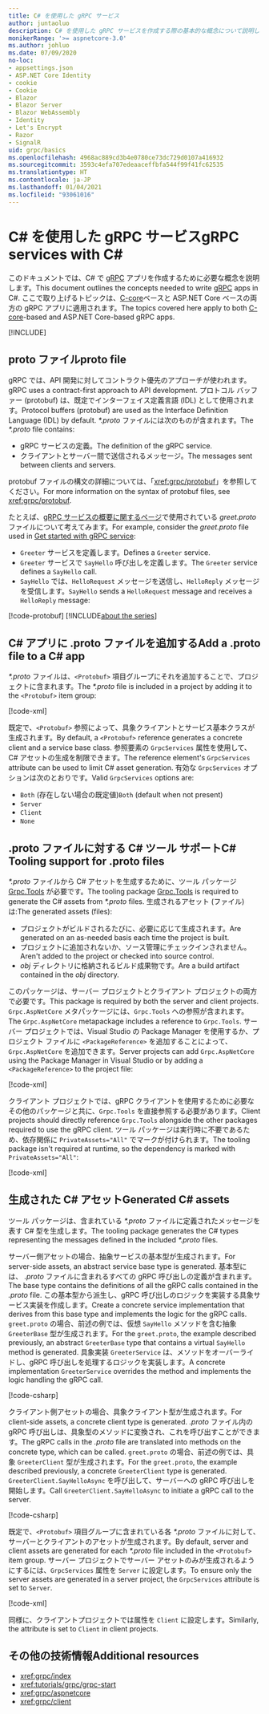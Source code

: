 ```yaml
---
title: C# を使用した gRPC サービス
author: juntaoluo
description: C# を使用した gRPC サービスを作成する際の基本的な概念について説明します。
monikerRange: '>= aspnetcore-3.0'
ms.author: johluo
ms.date: 07/09/2020
no-loc:
- appsettings.json
- ASP.NET Core Identity
- cookie
- Cookie
- Blazor
- Blazor Server
- Blazor WebAssembly
- Identity
- Let's Encrypt
- Razor
- SignalR
uid: grpc/basics
ms.openlocfilehash: 4968ac889cd3b4e0780ce73dc729d0107a416932
ms.sourcegitcommit: 3593c4efa707edeaaceffbfa544f99f41fc62535
ms.translationtype: HT
ms.contentlocale: ja-JP
ms.lasthandoff: 01/04/2021
ms.locfileid: "93061016"
---
```

# <a name="grpc-services-with-c"></a><span data-ttu-id="5a841-103">C\# を使用した gRPC サービス</span><span class="sxs-lookup"><span data-stu-id="5a841-103">gRPC services with C\#</span></span>

<span data-ttu-id="5a841-104">このドキュメントでは、C# で [gRPC](https://grpc.io/docs/guides/) アプリを作成するために必要な概念を説明します。</span><span class="sxs-lookup"><span data-stu-id="5a841-104">This document outlines the concepts needed to write [gRPC](https://grpc.io/docs/guides/) apps in C#.</span></span> <span data-ttu-id="5a841-105">ここで取り上げるトピックは、[C-core](https://grpc.io/blog/grpc-stacks)ベースと ASP.NET Core ベースの両方の gRPC アプリに適用されます。</span><span class="sxs-lookup"><span data-stu-id="5a841-105">The topics covered here apply to both [C-core](https://grpc.io/blog/grpc-stacks)-based and ASP.NET Core-based gRPC apps.</span></span>

[!INCLUDE[](~/includes/gRPCazure.md)]

## <a name="proto-file"></a><span data-ttu-id="5a841-106">proto ファイル</span><span class="sxs-lookup"><span data-stu-id="5a841-106">proto file</span></span>

<span data-ttu-id="5a841-107">gRPC では、API 開発に対してコントラクト優先のアプローチが使われます。</span><span class="sxs-lookup"><span data-stu-id="5a841-107">gRPC uses a contract-first approach to API development.</span></span> <span data-ttu-id="5a841-108">プロトコル バッファー (protobuf) は、既定でインターフェイス定義言語 (IDL) として使用されます。</span><span class="sxs-lookup"><span data-stu-id="5a841-108">Protocol buffers (protobuf) are used as the Interface Definition Language (IDL) by default.</span></span> <span data-ttu-id="5a841-109">*\*.proto* ファイルには次のものが含まれます。</span><span class="sxs-lookup"><span data-stu-id="5a841-109">The *\*.proto* file contains:</span></span>

* <span data-ttu-id="5a841-110">gRPC サービスの定義。</span><span class="sxs-lookup"><span data-stu-id="5a841-110">The definition of the gRPC service.</span></span>
* <span data-ttu-id="5a841-111">クライアントとサーバー間で送信されるメッセージ。</span><span class="sxs-lookup"><span data-stu-id="5a841-111">The messages sent between clients and servers.</span></span>

<span data-ttu-id="5a841-112">protobuf ファイルの構文の詳細については、「<xref:grpc/protobuf>」を参照してください。</span><span class="sxs-lookup"><span data-stu-id="5a841-112">For more information on the syntax of protobuf files, see <xref:grpc/protobuf>.</span></span>

<span data-ttu-id="5a841-113">たとえば、[gRPC サービスの概要に関するページ](xref:tutorials/grpc/grpc-start)で使用されている *greet.proto* ファイルについて考えてみます。</span><span class="sxs-lookup"><span data-stu-id="5a841-113">For example, consider the *greet.proto* file used in [Get started with gRPC service](xref:tutorials/grpc/grpc-start):</span></span>

* <span data-ttu-id="5a841-114">`Greeter` サービスを定義します。</span><span class="sxs-lookup"><span data-stu-id="5a841-114">Defines a `Greeter` service.</span></span>
* <span data-ttu-id="5a841-115">`Greeter` サービスで `SayHello` 呼び出しを定義します。</span><span class="sxs-lookup"><span data-stu-id="5a841-115">The `Greeter` service defines a `SayHello` call.</span></span>
* <span data-ttu-id="5a841-116">`SayHello` では、`HelloRequest` メッセージを送信し、`HelloReply` メッセージを受信します。</span><span class="sxs-lookup"><span data-stu-id="5a841-116">`SayHello` sends a `HelloRequest` message and receives a `HelloReply` message:</span></span>

[!code-protobuf[](~/tutorials/grpc/grpc-start/sample/GrpcGreeter/Protos/greet.proto)]
[!INCLUDE[about the series](~/includes/code-comments-loc.md)]

## <a name="add-a-proto-file-to-a-c-app"></a><span data-ttu-id="5a841-117">C\# アプリに .proto ファイルを追加する</span><span class="sxs-lookup"><span data-stu-id="5a841-117">Add a .proto file to a C\# app</span></span>

<span data-ttu-id="5a841-118">*\*.proto* ファイルは、`<Protobuf>` 項目グループにそれを追加することで、プロジェクトに含まれます。</span><span class="sxs-lookup"><span data-stu-id="5a841-118">The *\*.proto* file is included in a project by adding it to the `<Protobuf>` item group:</span></span>

[!code-xml[](~/tutorials/grpc/grpc-start/sample/GrpcGreeter/GrpcGreeter.csproj?highlight=2&range=7-9)]

<span data-ttu-id="5a841-119">既定で、`<Protobuf>` 参照によって、具象クライアントとサービス基本クラスが生成されます。</span><span class="sxs-lookup"><span data-stu-id="5a841-119">By default, a `<Protobuf>` reference generates a concrete client and a service base class.</span></span> <span data-ttu-id="5a841-120">参照要素の `GrpcServices` 属性を使用して、C# アセットの生成を制限できます。</span><span class="sxs-lookup"><span data-stu-id="5a841-120">The reference element's `GrpcServices` attribute can be used to limit C# asset generation.</span></span> <span data-ttu-id="5a841-121">有効な `GrpcServices` オプションは次のとおりです。</span><span class="sxs-lookup"><span data-stu-id="5a841-121">Valid `GrpcServices` options are:</span></span>

* <span data-ttu-id="5a841-122">`Both` (存在しない場合の既定値)</span><span class="sxs-lookup"><span data-stu-id="5a841-122">`Both` (default when not present)</span></span>
* `Server`
* `Client`
* `None`

## <a name="c-tooling-support-for-proto-files"></a><span data-ttu-id="5a841-123">.proto ファイルに対する C# ツール サポート</span><span class="sxs-lookup"><span data-stu-id="5a841-123">C# Tooling support for .proto files</span></span>

<span data-ttu-id="5a841-124">*\*.proto* ファイルから C# アセットを生成するために、ツール パッケージ [Grpc.Tools](https://www.nuget.org/packages/Grpc.Tools/) が必要です。</span><span class="sxs-lookup"><span data-stu-id="5a841-124">The tooling package [Grpc.Tools](https://www.nuget.org/packages/Grpc.Tools/) is required to generate the C# assets from *\*.proto* files.</span></span> <span data-ttu-id="5a841-125">生成されるアセット (ファイル) は:</span><span class="sxs-lookup"><span data-stu-id="5a841-125">The generated assets (files):</span></span>

* <span data-ttu-id="5a841-126">プロジェクトがビルドされるたびに、必要に応じて生成されます。</span><span class="sxs-lookup"><span data-stu-id="5a841-126">Are generated on an as-needed basis each time the project is built.</span></span>
* <span data-ttu-id="5a841-127">プロジェクトに追加されないか、ソース管理にチェックインされません。</span><span class="sxs-lookup"><span data-stu-id="5a841-127">Aren't added to the project or checked into source control.</span></span>
* <span data-ttu-id="5a841-128">*obj* ディレクトリに格納されるビルド成果物です。</span><span class="sxs-lookup"><span data-stu-id="5a841-128">Are a build artifact contained in the *obj* directory.</span></span>

<span data-ttu-id="5a841-129">このパッケージは、サーバー プロジェクトとクライアント プロジェクトの両方で必要です。</span><span class="sxs-lookup"><span data-stu-id="5a841-129">This package is required by both the server and client projects.</span></span> <span data-ttu-id="5a841-130">`Grpc.AspNetCore` メタパッケージには、`Grpc.Tools` への参照が含まれます。</span><span class="sxs-lookup"><span data-stu-id="5a841-130">The `Grpc.AspNetCore` metapackage includes a reference to `Grpc.Tools`.</span></span> <span data-ttu-id="5a841-131">サーバー プロジェクトでは、Visual Studio の Package Manager を使用するか、プロジェクト ファイルに `<PackageReference>` を追加することによって、`Grpc.AspNetCore` を追加できます。</span><span class="sxs-lookup"><span data-stu-id="5a841-131">Server projects can add `Grpc.AspNetCore` using the Package Manager in Visual Studio or by adding a `<PackageReference>` to the project file:</span></span>

[!code-xml[](~/tutorials/grpc/grpc-start/sample/GrpcGreeter/GrpcGreeter.csproj?highlight=1&range=12)]

<span data-ttu-id="5a841-132">クライアント プロジェクトでは、gRPC クライアントを使用するために必要なその他のパッケージと共に、`Grpc.Tools` を直接参照する必要があります。</span><span class="sxs-lookup"><span data-stu-id="5a841-132">Client projects should directly reference `Grpc.Tools` alongside the other packages required to use the gRPC client.</span></span> <span data-ttu-id="5a841-133">ツール パッケージは実行時に不要であるため、依存関係に `PrivateAssets="All"` でマークが付けられます。</span><span class="sxs-lookup"><span data-stu-id="5a841-133">The tooling package isn't required at runtime, so the dependency is marked with `PrivateAssets="All"`:</span></span>

[!code-xml[](~/tutorials/grpc/grpc-start/sample/GrpcGreeterClient/GrpcGreeterClient.csproj?highlight=3&range=9-11)]

## <a name="generated-c-assets"></a><span data-ttu-id="5a841-134">生成された C# アセット</span><span class="sxs-lookup"><span data-stu-id="5a841-134">Generated C# assets</span></span>

<span data-ttu-id="5a841-135">ツール パッケージは、含まれている *\*.proto* ファイルに定義されたメッセージを表す C# 型を生成します。</span><span class="sxs-lookup"><span data-stu-id="5a841-135">The tooling package generates the C# types representing the messages defined in the included *\*.proto* files.</span></span>

<span data-ttu-id="5a841-136">サーバー側アセットの場合、抽象サービスの基本型が生成されます。</span><span class="sxs-lookup"><span data-stu-id="5a841-136">For server-side assets, an abstract service base type is generated.</span></span> <span data-ttu-id="5a841-137">基本型には、 *.proto* ファイルに含まれるすべての gRPC 呼び出しの定義が含まれます。</span><span class="sxs-lookup"><span data-stu-id="5a841-137">The base type contains the definitions of all the gRPC calls contained in the *.proto* file.</span></span> <span data-ttu-id="5a841-138">この基本型から派生し、gRPC 呼び出しのロジックを実装する具象サービス実装を作成します。</span><span class="sxs-lookup"><span data-stu-id="5a841-138">Create a concrete service implementation that derives from this base type and implements the logic for the gRPC calls.</span></span> <span data-ttu-id="5a841-139">`greet.proto` の場合、前述の例では、仮想 `SayHello` メソッドを含む抽象 `GreeterBase` 型が生成されます。</span><span class="sxs-lookup"><span data-stu-id="5a841-139">For the `greet.proto`, the example described previously, an abstract `GreeterBase` type that contains a virtual `SayHello` method is generated.</span></span> <span data-ttu-id="5a841-140">具象実装 `GreeterService` は、メソッドをオーバーライドし、gRPC 呼び出しを処理するロジックを実装します。</span><span class="sxs-lookup"><span data-stu-id="5a841-140">A concrete implementation `GreeterService` overrides the method and implements the logic handling the gRPC call.</span></span>

[!code-csharp[](~/tutorials/grpc/grpc-start/sample/GrpcGreeter/Services/GreeterService.cs?name=snippet)]

<span data-ttu-id="5a841-141">クライアント側アセットの場合、具象クライアント型が生成されます。</span><span class="sxs-lookup"><span data-stu-id="5a841-141">For client-side assets, a concrete client type is generated.</span></span> <span data-ttu-id="5a841-142">*.proto* ファイル内の gRPC 呼び出しは、具象型のメソッドに変換され、これを呼び出すことができます。</span><span class="sxs-lookup"><span data-stu-id="5a841-142">The gRPC calls in the *.proto* file are translated into methods on the concrete type, which can be called.</span></span> <span data-ttu-id="5a841-143">`greet.proto` の場合、前述の例では、具象 `GreeterClient` 型が生成されます。</span><span class="sxs-lookup"><span data-stu-id="5a841-143">For the `greet.proto`, the example described previously, a concrete `GreeterClient` type is generated.</span></span> <span data-ttu-id="5a841-144">`GreeterClient.SayHelloAsync` を呼び出して、サーバーへの gRPC 呼び出しを開始します。</span><span class="sxs-lookup"><span data-stu-id="5a841-144">Call `GreeterClient.SayHelloAsync` to initiate a gRPC call to the server.</span></span>

[!code-csharp[](~/tutorials/grpc/grpc-start/sample/GrpcGreeterClient/Program.cs?name=snippet)]

<span data-ttu-id="5a841-145">既定で、`<Protobuf>` 項目グループに含まれている各 *\*.proto* ファイルに対して、サーバーとクライアントのアセットが生成されます。</span><span class="sxs-lookup"><span data-stu-id="5a841-145">By default, server and client assets are generated for each *\*.proto* file included in the `<Protobuf>` item group.</span></span> <span data-ttu-id="5a841-146">サーバー プロジェクトでサーバー アセットのみが生成されるようにするには、`GrpcServices` 属性を `Server` に設定します。</span><span class="sxs-lookup"><span data-stu-id="5a841-146">To ensure only the server assets are generated in a server project, the `GrpcServices` attribute is set to `Server`.</span></span>

[!code-xml[](~/tutorials/grpc/grpc-start/sample/GrpcGreeter/GrpcGreeter.csproj?highlight=2&range=7-9)]

<span data-ttu-id="5a841-147">同様に、クライアントプロジェクトでは属性を `Client` に設定します。</span><span class="sxs-lookup"><span data-stu-id="5a841-147">Similarly, the attribute is set to `Client` in client projects.</span></span>

## <a name="additional-resources"></a><span data-ttu-id="5a841-148">その他の技術情報</span><span class="sxs-lookup"><span data-stu-id="5a841-148">Additional resources</span></span>

* <xref:grpc/index>
* <xref:tutorials/grpc/grpc-start>
* <xref:grpc/aspnetcore>
* <xref:grpc/client>
